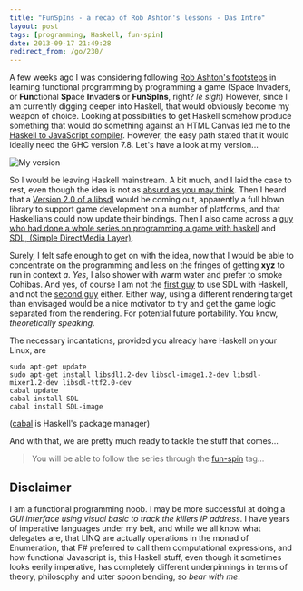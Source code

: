 ```yaml
---
title: "FunSpIns - a recap of Rob Ashton's lessons - Das Intro"
layout: post
tags: [programming, Haskell, fun-spin]
date: 2013-09-17 21:49:28
redirect_from: /go/230/
---
```


A few weeks ago I was considering following [Rob Ashton's footsteps][1] in learning functional programming by programming a game (Space Invaders, or **Fun**ctional **Sp**ace **In**vader**s** or **FunSpIns**, right? *le sigh*)
However, since I am currently digging deeper into Haskell, that would obviously become my weapon of choice. Looking at possibilities to get Haskell somehow produce something that would do something against an HTML Canvas led me to the [Haskell to JavaScript compiler][2]. However, the easy path stated that it would ideally need the GHC version 7.8. Let's have a look at my version...

![My version](http://i.imgur.com/XKfuMNi.png)

So I would be leaving Haskell mainstream. A bit much, and I laid the case to rest, even though the idea is not as [absurd as you may think][7]. Then I heard that a [Version 2.0 of a libsdl][3] would be coming out, apparently a full blown library to support game development on a number of platforms, and that Haskellians could now update their bindings. Then I also came across a [guy who had done a whole series on programming a game with haskell][4] and [SDL, (Simple DirectMedia Layer)][5]. 

Surely, I felt safe enough to get on with the idea, now that I would be able to concentrate on the programming and less on the fringes of getting **xyz** to run in context *a*. *Yes*, I also shower with warm water and prefer to smoke Cohibas. And yes, of course I am not the [first guy][8] to use SDL with Haskell, and not the [second guy][9] either. Either way, using a different rendering target than envisaged would be a nice motivator to try and get the game logic separated from the rendering. For potential future portability. You know, *theoretically speaking*.

The necessary incantations, provided you already have Haskell on your Linux, are

    sudo apt-get update
    sudo apt-get install libsdl1.2-dev libsdl-image1.2-dev libsdl-mixer1.2-dev libsdl-ttf2.0-dev
    cabal update
    cabal install SDL
    cabal install SDL-image

([cabal][6] is Haskell's package manager)

And with that, we are pretty much ready to tackle the stuff that comes...

> You will be able to follow the series through the [fun-spin][10] tag...

## Disclaimer

I am a functional programming noob. I may be more successful at doing a *GUI interface using visual basic to track the killers IP address*. I have years of imperative languages under my belt, and while we all know what delegates are, that LINQ are actually operations in the monad of Enumeration, that F# preferred to call them computational expressions, and how functional Javascript is, this Haskell stuff, even though it sometimes looks eerily imperative, has completely different underpinnings in terms of theory, philosophy and utter spoon bending, so *bear with me*.

  [1]: http://codeofrob.com/entries/learn-functional-programming-with-me---but-rob,-it-needs-to-be-more-composable.html
  [2]: https://github.com/ghcjs/ghcjs#haskell-to-javascript-compiler
  [3]: http://lists.libsdl.org/pipermail/sdl-libsdl.org/2013-August/089854.html
  [4]: http://www.animal-machine.com/blog/2010/04/getting-started-with-sdl-in-haskell/
  [5]: http://www.libsdl.org/
  [6]: http://www.haskell.org/cabal/
  [7]: http://jshaskell.blogspot.de/2012/09/pong.html
  [8]: http://abstractabsurd.blogspot.ch/2008/04/intro-to-sdl-with-haskell.html
  [9]: http://www.animal-machine.com/blog/2010/04/getting-started-with-sdl-in-haskell/
  [10]: http://realfiction.net/tag/fun-spin
